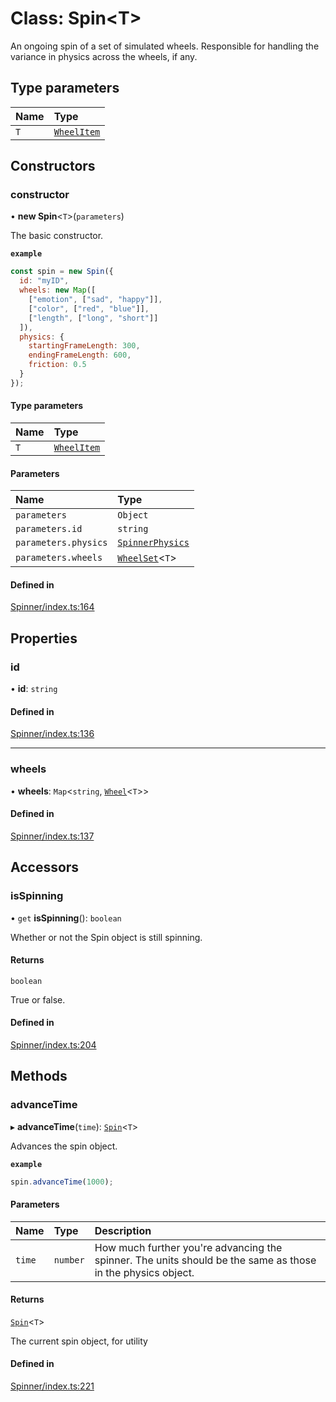 # Class: Spin<T\>

An ongoing spin of a set of simulated wheels. Responsible
for handling the variance in physics across the wheels, if any.

## Type parameters

| Name | Type |
| :------ | :------ |
| `T` | [`WheelItem`](https://github.com/daniellacosse/idea-spinner/tree/main/packages/spinner/docs/README.md#wheelitem) |

## Constructors

### constructor

• **new Spin**<`T`\>(`parameters`)

The basic constructor.

**`example`**
```js
const spin = new Spin({
  id: "myID",
  wheels: new Map([
    ["emotion", ["sad", "happy"]],
    ["color", ["red", "blue"]],
    ["length", ["long", "short"]]
  ]),
  physics: {
    startingFrameLength: 300,
    endingFrameLength: 600,
    friction: 0.5
  }
});
```

#### Type parameters

| Name | Type |
| :------ | :------ |
| `T` | [`WheelItem`](https://github.com/daniellacosse/idea-spinner/tree/main/packages/spinner/docs/README.md#wheelitem) |

#### Parameters

| Name | Type |
| :------ | :------ |
| `parameters` | `Object` |
| `parameters.id` | `string` |
| `parameters.physics` | [`SpinnerPhysics`](https://github.com/daniellacosse/idea-spinner/tree/main/packages/spinner/docs/interfaces/SpinnerPhysics.md) |
| `parameters.wheels` | [`WheelSet`](https://github.com/daniellacosse/idea-spinner/tree/main/packages/spinner/docs/README.md#wheelset)<`T`\> |

#### Defined in

[Spinner/index.ts:164](https://github.com/daniellacosse/idea-spinner/blob/7015a7d/packages/spinner/Spinner/index.ts#L164)

## Properties

### id

• **id**: `string`

#### Defined in

[Spinner/index.ts:136](https://github.com/daniellacosse/idea-spinner/blob/7015a7d/packages/spinner/Spinner/index.ts#L136)

___

### wheels

• **wheels**: `Map`<`string`, [`Wheel`](https://github.com/daniellacosse/idea-spinner/tree/main/packages/spinner/docs/classes/Wheel.md)<`T`\>\>

#### Defined in

[Spinner/index.ts:137](https://github.com/daniellacosse/idea-spinner/blob/7015a7d/packages/spinner/Spinner/index.ts#L137)

## Accessors

### isSpinning

• `get` **isSpinning**(): `boolean`

Whether or not the Spin object is still spinning.

#### Returns

`boolean`

True or false.

#### Defined in

[Spinner/index.ts:204](https://github.com/daniellacosse/idea-spinner/blob/7015a7d/packages/spinner/Spinner/index.ts#L204)

## Methods

### advanceTime

▸ **advanceTime**(`time`): [`Spin`](https://github.com/daniellacosse/idea-spinner/tree/main/packages/spinner/docs/classes/Spin.md)<`T`\>

Advances the spin object.

**`example`**
```js
spin.advanceTime(1000);
```

#### Parameters

| Name | Type | Description |
| :------ | :------ | :------ |
| `time` | `number` | How much further you're advancing the spinner. The units should be the same as those in the physics object. |

#### Returns

[`Spin`](https://github.com/daniellacosse/idea-spinner/tree/main/packages/spinner/docs/classes/Spin.md)<`T`\>

The current spin object, for utility

#### Defined in

[Spinner/index.ts:221](https://github.com/daniellacosse/idea-spinner/blob/7015a7d/packages/spinner/Spinner/index.ts#L221)

